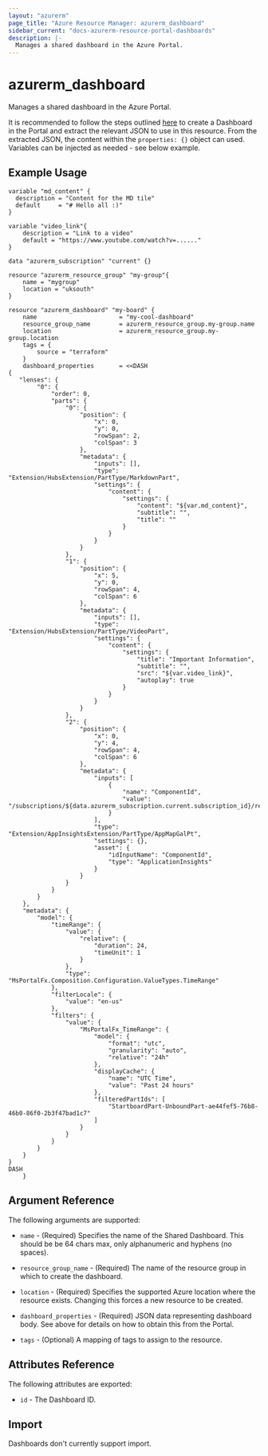```yaml
---
layout: "azurerm"
page_title: "Azure Resource Manager: azurerm_dashboard"
sidebar_current: "docs-azurerm-resource-portal-dashboards"
description: |-
  Manages a shared dashboard in the Azure Portal.
---
```


# azurerm_dashboard

Manages a shared dashboard in the Azure Portal.

It is recommended to follow the steps outlined 
[here](https://docs.microsoft.com/en-us/azure/azure-portal/azure-portal-dashboards-create-programmatically#fetch-the-json-representation-of-the-dashboard) to create a Dashboard in the Portal and extract the relevant JSON to use in this resource. From the extracted JSON, the content within the `properties: {}` object can used. Variables can be injected as needed - see below example.

## Example Usage

```hcl
variable "md_content" {
  description = "Content for the MD tile"
  default     = "# Hello all :)"
}

variable "video_link"{
    description = "Link to a video"
    default = "https://www.youtube.com/watch?v=......"
}
   
data "azurerm_subscription" "current" {}

resource "azurerm_resource_group" "my-group"{
    name = "mygroup"
    location = "uksouth"
}

resource "azurerm_dashboard" "my-board" {
    name                       = "my-cool-dashboard"
    resource_group_name        = azurerm_resource_group.my-group.name
    location                   = azurerm_resource_group.my-group.location
    tags = {
        source = "terraform"
    }
    dashboard_properties       = <<DASH
{
   "lenses": {
        "0": {
            "order": 0,
            "parts": {
                "0": {
                    "position": {
                        "x": 0,
                        "y": 0,
                        "rowSpan": 2,
                        "colSpan": 3
                    },
                    "metadata": {
                        "inputs": [],
                        "type": "Extension/HubsExtension/PartType/MarkdownPart",
                        "settings": {
                            "content": {
                                "settings": {
                                    "content": "${var.md_content}",
                                    "subtitle": "",
                                    "title": ""
                                }
                            }
                        }
                    }
                },               
                "1": {
                    "position": {
                        "x": 5,
                        "y": 0,
                        "rowSpan": 4,
                        "colSpan": 6
                    },
                    "metadata": {
                        "inputs": [],
                        "type": "Extension/HubsExtension/PartType/VideoPart",
                        "settings": {
                            "content": {
                                "settings": {
                                    "title": "Important Information",
                                    "subtitle": "",
                                    "src": "${var.video_link}",
                                    "autoplay": true
                                }
                            }
                        }
                    }
                },
                "2": {
                    "position": {
                        "x": 0,
                        "y": 4,
                        "rowSpan": 4,
                        "colSpan": 6
                    },
                    "metadata": {
                        "inputs": [
                            {
                                "name": "ComponentId",
                                "value": "/subscriptions/${data.azurerm_subscription.current.subscription_id}/resourceGroups/myRG/providers/microsoft.insights/components/myWebApp"
                            }
                        ],
                        "type": "Extension/AppInsightsExtension/PartType/AppMapGalPt",
                        "settings": {},
                        "asset": {
                            "idInputName": "ComponentId",
                            "type": "ApplicationInsights"
                        }
                    }
                }              
            }
        }
    },
    "metadata": {
        "model": {
            "timeRange": {
                "value": {
                    "relative": {
                        "duration": 24,
                        "timeUnit": 1
                    }
                },
                "type": "MsPortalFx.Composition.Configuration.ValueTypes.TimeRange"
            },
            "filterLocale": {
                "value": "en-us"
            },
            "filters": {
                "value": {
                    "MsPortalFx_TimeRange": {
                        "model": {
                            "format": "utc",
                            "granularity": "auto",
                            "relative": "24h"
                        },
                        "displayCache": {
                            "name": "UTC Time",
                            "value": "Past 24 hours"
                        },
                        "filteredPartIds": [
                            "StartboardPart-UnboundPart-ae44fef5-76b8-46b0-86f0-2b3f47bad1c7"
                        ]
                    }
                }
            }
        }
    }
}
DASH
    }

```

## Argument Reference

The following arguments are supported:

* `name` - (Required) Specifies the name of the Shared Dashboard. This should be be 64 chars max, only alphanumeric and hyphens (no spaces). 

* `resource_group_name` - (Required) The name of the resource group in which to
    create the dashboard.

* `location` - (Required) Specifies the supported Azure location where the resource exists. Changing this forces a new resource to be created.

* `dashboard_properties` - (Required) JSON data representing dashboard body. See above for details on how to obtain this from the Portal. 

* `tags` - (Optional) A mapping of tags to assign to the resource.

## Attributes Reference

The following attributes are exported:

* `id` - The Dashboard ID.

## Import

Dashboards don't currently support import.
